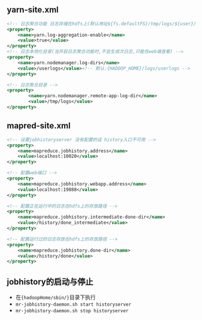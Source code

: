 
## yarn-site.xml

```xml
<!-- 日志聚合功能 日志存储在hdfs上(默认地址${fs.defaultFS}/tmp/logs/${user}/logs)-->
<property>
    <name>yarn.log-aggregation-enable</name>
    <value>true</value>
</property>
<!-- 日志本地化目录(当开启日志聚合功能时,不会生成次日志,只能在web端查看) -->
<property>
    <name>yarn.nodemanager.log-dirs</name>
    <value>/userlogs</value><!-- 默认:{HADOOP_HOME}/logs/userlogs -->
</property>

<!-- 日志聚合目录 -->
<property>
        <name>yarn.nodemanager.remote-app-log-dir</name>
        <value>/tmp/logs</value>
</property>
```

##  mapred-site.xml

```xml
<!-- 设置jobhistoryserver 没有配置的话 history入口不可用 -->
<property>
    <name>mapreduce.jobhistory.address</name>
    <value>localhost:10020</value>
</property>

<!-- 配置web端口 -->
<property>
    <name>mapreduce.jobhistory.webapp.address</name>
    <value>localhost:19888</value>
</property>

<!-- 配置正在运行中的日志在hdfs上的存放路径 -->
<property>
    <name>mapreduce.jobhistory.intermediate-done-dir</name>
    <value>/history/done_intermediate</value>
</property>

<!-- 配置运行过的日志存放在hdfs上的存放路径 -->
<property>
    <name>mapreduce.jobhistory.done-dir</name>
    <value>/history/done</value>
</property>
```

## jobhistory的启动与停止
- 在`{hadoopHome/sbin/}`目录下执行
-  `mr-jobhistory-daemon.sh start historyserver`
-  `mr-jobhistory-daemon.sh stop historyserver`